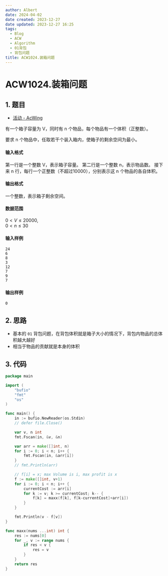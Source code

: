 ```yaml
---
author: Albert
date: 2024-04-02
date created: 2023-12-27
date updated: 2023-12-27 16:25
tags:
  - Blog
  - ACW
  - Algorithm
  - 01背包
  - 背包问题
title: ACW1024.装箱问题
---
```


# ACW1024.装箱问题

## 1. 题目

- [活动 - AcWing](https://www.acwing.com/problem/content/1026/)

有一个箱子容量为 V，同时有 n 个物品，每个物品有一个体积（正整数）。

要求 n 个物品中，任取若干个装入箱内，使箱子的剩余空间为最小。

#### 输入格式

第一行是一个整数 V，表示箱子容量。
第二行是一个整数 n，表示物品数。
接下来 n 行，每行一个正整数（不超过10000），分别表示这 n 个物品的各自体积。

#### 输出格式

一个整数，表示箱子剩余空间。

#### 数据范围

$0 < V \le 20000$,  
$0 < n \le 30$

#### 输入样例

```
24
6
8
3
12
7
9
7
```

#### 输出样例

```
0
```

## 2. 思路

- 基本的 `01` 背包问题，在背包体积就是箱子大小的情况下，背包内物品的总体积越大越好
- 相当于物品的贡献就是本身的体积

## 3. 代码

```go
package main

import (
	"bufio"
	"fmt"
	"os"
)

func main() {
	in := bufio.NewReader(os.Stdin)
	// defer file.Close()

	var v, n int
	fmt.Fscan(in, &v, &n)

	var arr = make([]int, n)
	for i := 0; i < n; i++ {
		fmt.Fscan(in, &arr[i])
	}
	// fmt.Println(arr)

	// f[i] = x; max Volume is i, max profit is x
	f := make([]int, v+1)
	for i := 0; i < n; i++ {
		currentCost := arr[i]
		for k := v; k >= currentCost; k-- {
			f[k] = maxx(f[k], f[k-currentCost]+arr[i])
		}
	}

	fmt.Println(v - f[v])
}

func maxx(nums ...int) int {
	res := nums[0]
	for _, v := range nums {
		if res < v {
			res = v
		}
	}
	return res
}


```

